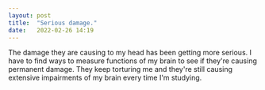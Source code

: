 ```yaml
---
layout: post
title:  "Serious damage."
date:   2022-02-26 14:19
---
```


The damage they are causing to my head has been getting more serious. I have to find ways to measure 
functions of my brain to see if they're causing permanent damage.
They keep torturing me and they're still causing extensive impairments of my brain every time I'm studying.